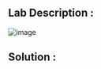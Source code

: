 ## Lab Description :

![image](https://github.com/ananthan05/Portswigger_labs/assets/140697378/a2277a84-8741-4b90-b15e-d88ad9c9eda9)


## Solution :
